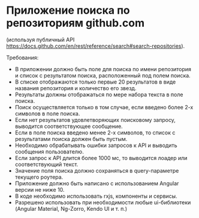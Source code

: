 # Приложение поиска по репозиториям github.com
(используя публичный API https://docs.github.com/en/rest/reference/search#search-repositories).

Требования:
- В приложении должно быть поле для поиска по имени репозитория и список с результатом поиска, расположенный под полем поиска.
- В списке отображаются только первые 20 результатов в виде названия репозитория и количество его звезд.
- Результаты должны отображаться по мере набора текста в поле поиска.
- Поиск осуществляется только в том случае, если введено более 2-х символов в поле поиска.
- Если нет результатов удовлетворяющих поисковому запросу, выводится соответствующее сообщение.
- Если в поле поиска введено менее 2-х символов, то список с результатами поиска должен быть пустым.
- Необходимо обрабатывать ошибки запросов к API и выводить сообщения пользователю.
- Если запрос к API длится более 1000 мс, то выводится лоадер или соответствующий текст.
- Значение поля поиска должно сохраняться в query-параметре текущего роутера.
- Приложение должно быть написано с использованием Angular версии не ниже 10.
- В коде необходимо использовать rxjs, компоненты и сервисы.
- Разрешено использовать при необходимости любые ui-библиотеки (Angular Material, Ng-Zorro, Kendo UI и т. п.)
